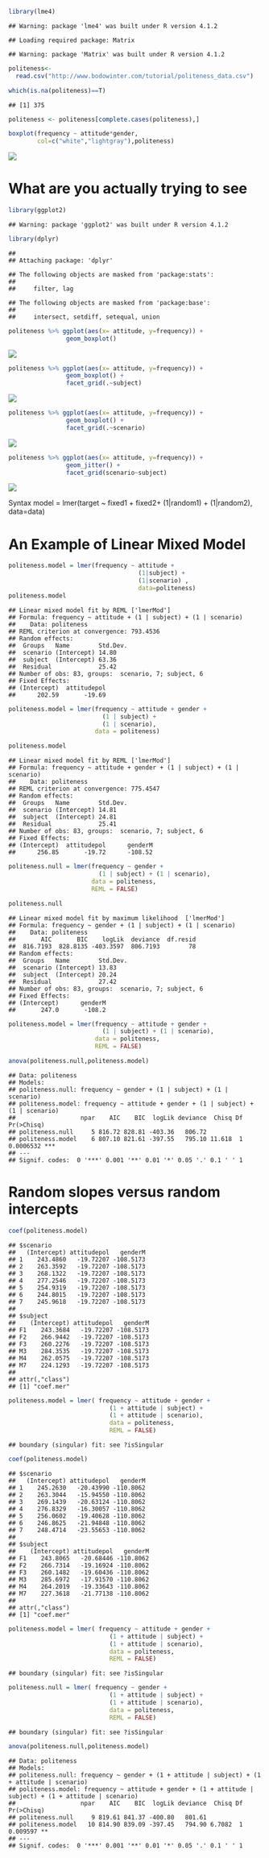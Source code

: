 ``` r
library(lme4)
```

    ## Warning: package 'lme4' was built under R version 4.1.2

    ## Loading required package: Matrix

    ## Warning: package 'Matrix' was built under R version 4.1.2

``` r
politeness<- 
  read.csv("http://www.bodowinter.com/tutorial/politeness_data.csv")

which(is.na(politeness)==T)
```

    ## [1] 375

``` r
politeness <- politeness[complete.cases(politeness),]
```

``` r
boxplot(frequency ~ attitude*gender,
        col=c("white","lightgray"),politeness)
```

![](LME-Video_files/figure-gfm/unnamed-chunk-2-1.png)<!-- -->

# What are you actually trying to see

``` r
library(ggplot2)
```

    ## Warning: package 'ggplot2' was built under R version 4.1.2

``` r
library(dplyr)
```

    ## 
    ## Attaching package: 'dplyr'

    ## The following objects are masked from 'package:stats':
    ## 
    ##     filter, lag

    ## The following objects are masked from 'package:base':
    ## 
    ##     intersect, setdiff, setequal, union

``` r
politeness %>% ggplot(aes(x= attitude, y=frequency)) +
                geom_boxplot() 
```

![](LME-Video_files/figure-gfm/unnamed-chunk-3-1.png)<!-- -->

``` r
politeness %>% ggplot(aes(x= attitude, y=frequency)) +
                geom_boxplot() +
                facet_grid(.~subject)
```

![](LME-Video_files/figure-gfm/unnamed-chunk-3-2.png)<!-- -->

``` r
politeness %>% ggplot(aes(x= attitude, y=frequency)) +
                geom_boxplot() +
                facet_grid(.~scenario)
```

![](LME-Video_files/figure-gfm/unnamed-chunk-3-3.png)<!-- -->

``` r
politeness %>% ggplot(aes(x= attitude, y=frequency)) +
                geom_jitter() +
                facet_grid(scenario~subject)
```

![](LME-Video_files/figure-gfm/unnamed-chunk-3-4.png)<!-- -->

Syntax model = lmer(target \~ fixed1 + fixed2+ (1\|random1) +
(1\|random2), data=data)

# An Example of Linear Mixed Model

``` r
politeness.model = lmer(frequency ~ attitude +
                                    (1|subject) + 
                                    (1|scenario) , 
                                    data=politeness)
politeness.model
```

    ## Linear mixed model fit by REML ['lmerMod']
    ## Formula: frequency ~ attitude + (1 | subject) + (1 | scenario)
    ##    Data: politeness
    ## REML criterion at convergence: 793.4536
    ## Random effects:
    ##  Groups   Name        Std.Dev.
    ##  scenario (Intercept) 14.80   
    ##  subject  (Intercept) 63.36   
    ##  Residual             25.42   
    ## Number of obs: 83, groups:  scenario, 7; subject, 6
    ## Fixed Effects:
    ## (Intercept)  attitudepol  
    ##      202.59       -19.69

``` r
politeness.model = lmer(frequency ~ attitude + gender +
                          (1 | subject) +
                          (1 | scenario),
                        data = politeness)

politeness.model
```

    ## Linear mixed model fit by REML ['lmerMod']
    ## Formula: frequency ~ attitude + gender + (1 | subject) + (1 | scenario)
    ##    Data: politeness
    ## REML criterion at convergence: 775.4547
    ## Random effects:
    ##  Groups   Name        Std.Dev.
    ##  scenario (Intercept) 14.81   
    ##  subject  (Intercept) 24.81   
    ##  Residual             25.41   
    ## Number of obs: 83, groups:  scenario, 7; subject, 6
    ## Fixed Effects:
    ## (Intercept)  attitudepol      genderM  
    ##      256.85       -19.72      -108.52

``` r
politeness.null = lmer(frequency ~ gender +
                         (1 | subject) + (1 | scenario),
                       data = politeness,
                       REML = FALSE)

politeness.null
```

    ## Linear mixed model fit by maximum likelihood  ['lmerMod']
    ## Formula: frequency ~ gender + (1 | subject) + (1 | scenario)
    ##    Data: politeness
    ##       AIC       BIC    logLik  deviance  df.resid 
    ##  816.7193  828.8135 -403.3597  806.7193        78 
    ## Random effects:
    ##  Groups   Name        Std.Dev.
    ##  scenario (Intercept) 13.83   
    ##  subject  (Intercept) 20.24   
    ##  Residual             27.42   
    ## Number of obs: 83, groups:  scenario, 7; subject, 6
    ## Fixed Effects:
    ## (Intercept)      genderM  
    ##       247.0       -108.2

``` r
politeness.model = lmer(frequency ~ attitude + gender +
                          (1 | subject) + (1 | scenario),
                        data = politeness,
                        REML = FALSE)
```

``` r
anova(politeness.null,politeness.model)
```

    ## Data: politeness
    ## Models:
    ## politeness.null: frequency ~ gender + (1 | subject) + (1 | scenario)
    ## politeness.model: frequency ~ attitude + gender + (1 | subject) + (1 | scenario)
    ##                  npar    AIC    BIC  logLik deviance  Chisq Df Pr(>Chisq)    
    ## politeness.null     5 816.72 828.81 -403.36   806.72                         
    ## politeness.model    6 807.10 821.61 -397.55   795.10 11.618  1  0.0006532 ***
    ## ---
    ## Signif. codes:  0 '***' 0.001 '**' 0.01 '*' 0.05 '.' 0.1 ' ' 1

# Random slopes versus random intercepts

``` r
coef(politeness.model)
```

    ## $scenario
    ##   (Intercept) attitudepol   genderM
    ## 1    243.4860   -19.72207 -108.5173
    ## 2    263.3592   -19.72207 -108.5173
    ## 3    268.1322   -19.72207 -108.5173
    ## 4    277.2546   -19.72207 -108.5173
    ## 5    254.9319   -19.72207 -108.5173
    ## 6    244.8015   -19.72207 -108.5173
    ## 7    245.9618   -19.72207 -108.5173
    ## 
    ## $subject
    ##    (Intercept) attitudepol   genderM
    ## F1    243.3684   -19.72207 -108.5173
    ## F2    266.9442   -19.72207 -108.5173
    ## F3    260.2276   -19.72207 -108.5173
    ## M3    284.3535   -19.72207 -108.5173
    ## M4    262.0575   -19.72207 -108.5173
    ## M7    224.1293   -19.72207 -108.5173
    ## 
    ## attr(,"class")
    ## [1] "coef.mer"

``` r
politeness.model = lmer( frequency ~ attitude + gender + 
                            (1 + attitude | subject) +
                            (1 + attitude | scenario),
                            data = politeness,
                            REML = FALSE)
```

    ## boundary (singular) fit: see ?isSingular

``` r
coef(politeness.model)
```

    ## $scenario
    ##   (Intercept) attitudepol   genderM
    ## 1    245.2630   -20.43990 -110.8062
    ## 2    263.3044   -15.94550 -110.8062
    ## 3    269.1439   -20.63124 -110.8062
    ## 4    276.8329   -16.30057 -110.8062
    ## 5    256.0602   -19.40628 -110.8062
    ## 6    246.8625   -21.94848 -110.8062
    ## 7    248.4714   -23.55653 -110.8062
    ## 
    ## $subject
    ##    (Intercept) attitudepol   genderM
    ## F1    243.8065   -20.68446 -110.8062
    ## F2    266.7314   -19.16924 -110.8062
    ## F3    260.1482   -19.60436 -110.8062
    ## M3    285.6972   -17.91570 -110.8062
    ## M4    264.2019   -19.33643 -110.8062
    ## M7    227.3618   -21.77138 -110.8062
    ## 
    ## attr(,"class")
    ## [1] "coef.mer"

``` r
politeness.model = lmer( frequency ~ attitude + gender + 
                            (1 + attitude | subject) +
                            (1 + attitude | scenario),
                            data = politeness,
                            REML = FALSE)
```

    ## boundary (singular) fit: see ?isSingular

``` r
politeness.null = lmer( frequency ~ gender + 
                            (1 + attitude | subject) +
                            (1 + attitude | scenario),
                            data = politeness,
                            REML = FALSE)
```

    ## boundary (singular) fit: see ?isSingular

``` r
anova(politeness.null,politeness.model)
```

    ## Data: politeness
    ## Models:
    ## politeness.null: frequency ~ gender + (1 + attitude | subject) + (1 + attitude | scenario)
    ## politeness.model: frequency ~ attitude + gender + (1 + attitude | subject) + (1 + attitude | scenario)
    ##                  npar    AIC    BIC  logLik deviance  Chisq Df Pr(>Chisq)   
    ## politeness.null     9 819.61 841.37 -400.80   801.61                        
    ## politeness.model   10 814.90 839.09 -397.45   794.90 6.7082  1   0.009597 **
    ## ---
    ## Signif. codes:  0 '***' 0.001 '**' 0.01 '*' 0.05 '.' 0.1 ' ' 1
